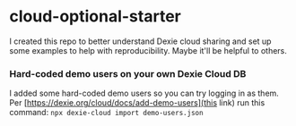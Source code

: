 # cloud-optional-starter

I created this repo to better understand Dexie cloud sharing and set up some examples to help with reproducibility. Maybe it'll be helpful to others.

### Hard-coded demo users on your own Dexie Cloud DB
I added some hard-coded demo users so you can try logging in as them. Per [https://dexie.org/cloud/docs/add-demo-users](this link) run this command: `npx dexie-cloud import demo-users.json`

